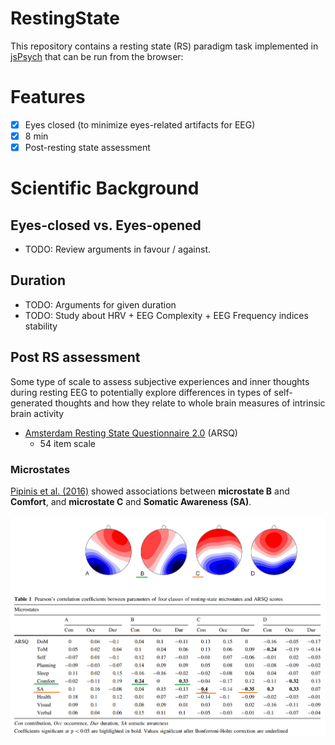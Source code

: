 # RestingState

This repository contains a resting state (RS) paradigm task implemented in [jsPsych]() that can be run from the browser:

# Features

- [x] Eyes closed (to minimize eyes-related artifacts for EEG)
- [x] 8 min
- [x] Post-resting state assessment

# Scientific Background

## Eyes-closed vs. Eyes-opened

- TODO: Review arguments in favour / against.


## Duration

- TODO: Arguments for given duration
- TODO: Study about HRV + EEG Complexity + EEG Frequency indices stability

## Post RS assessment

Some type of scale to assess subjective experiences and inner thoughts during resting EEG to potentially explore differences in types of self-generated thoughts and how they relate to whole brain measures of intrinsic brain activity

- [Amsterdam Resting State Questionnaire 2.0](https://doi.org/10.1016/j.heliyon.2019.e02533) (ARSQ)
  - 54 item scale

### Microstates

[Pipinis et al. (2016)](https://link.springer.com/article/10.1007/s10548-016-0522-2) showed associations between **microstate B** and **Comfort**, and **microstate C** and **Somatic Awareness (SA)**.

![](figures/Pipinis2016.png)





